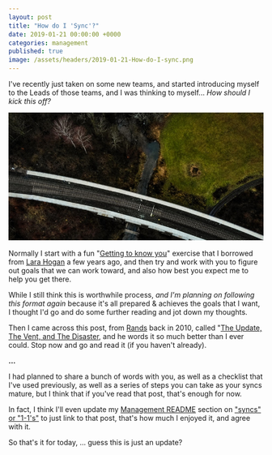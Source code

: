 ```yaml
---
layout: post
title: "How do I 'Sync'?"
date: 2019-01-21 00:00:00 +0000
categories: management
published: true
image: /assets/headers/2019-01-21-How-do-I-sync.png
---
```


I've recently just taken on some new teams, and started introducing myself to the Leads of those teams, and I was thinking to myself... _How should I kick this off?_

<!--description-->
![2019-01-21-How-do-I-Sync](/assets/headers/2019-01-21-How-do-I-sync.png)

Normally I start with a fun "[Getting to know you](https://management-handbook.hermens.com.au/now-the-real-stuff/templates/gettingtoknowyou)" exercise that I borrowed from [Lara Hogan](https://larahogan.me/blog/first-one-on-one-questions/) a few years ago, and then try and work with you to figure out goals that we can work toward, and also how best you expect me to help you get there.

While I still think this is worthwhile process, _and I'm planning on following this format again_ because it's all prepared & achieves the goals that I want, I thought I'd go and do some further reading and jot down my thoughts.

Then I came across this post, from [Rands](http://randsinrepose.com/about/) back in 2010, called "[The Update, The Vent, and The Disaster](http://randsinrepose.com/archives/the-update-the-vent-and-the-disaster/), and he words it so much better than I ever could. Stop now and go and read it (if you haven't already).

**...**

I had planned to share a bunch of words with you, as well as a checklist that I've used previously, as well as a series of steps you can take as your syncs mature, but I think that if you've read that post, that's enough for now.

In fact, I think I'll even update my [Management README](https://management-handbook.hermens.com.au) section on ["syncs" or "1-1's"](https://management-handbook.hermens.com.au/now-the-real-stuff/templates/regular-syncs-and-1-1s) to just link to that post, that's how much I enjoyed it, and agree with it.

So that's it for today, ... guess this is just an update?
